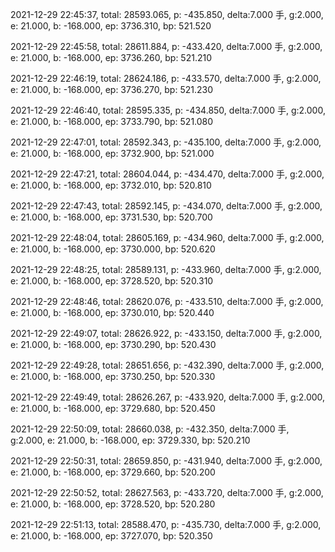 2021-12-29 22:45:37, total: 28593.065, p: -435.850, delta:7.000 手, g:2.000, e: 21.000, b: -168.000, ep: 3736.310, bp: 521.520

2021-12-29 22:45:58, total: 28611.884, p: -433.420, delta:7.000 手, g:2.000, e: 21.000, b: -168.000, ep: 3736.260, bp: 521.210

2021-12-29 22:46:19, total: 28624.186, p: -433.570, delta:7.000 手, g:2.000, e: 21.000, b: -168.000, ep: 3736.270, bp: 521.230

2021-12-29 22:46:40, total: 28595.335, p: -434.850, delta:7.000 手, g:2.000, e: 21.000, b: -168.000, ep: 3733.790, bp: 521.080

2021-12-29 22:47:01, total: 28592.343, p: -435.100, delta:7.000 手, g:2.000, e: 21.000, b: -168.000, ep: 3732.900, bp: 521.000

2021-12-29 22:47:21, total: 28604.044, p: -434.470, delta:7.000 手, g:2.000, e: 21.000, b: -168.000, ep: 3732.010, bp: 520.810

2021-12-29 22:47:43, total: 28592.145, p: -434.070, delta:7.000 手, g:2.000, e: 21.000, b: -168.000, ep: 3731.530, bp: 520.700

2021-12-29 22:48:04, total: 28605.169, p: -434.960, delta:7.000 手, g:2.000, e: 21.000, b: -168.000, ep: 3730.000, bp: 520.620

2021-12-29 22:48:25, total: 28589.131, p: -433.960, delta:7.000 手, g:2.000, e: 21.000, b: -168.000, ep: 3728.520, bp: 520.310

2021-12-29 22:48:46, total: 28620.076, p: -433.510, delta:7.000 手, g:2.000, e: 21.000, b: -168.000, ep: 3730.010, bp: 520.440

2021-12-29 22:49:07, total: 28626.922, p: -433.150, delta:7.000 手, g:2.000, e: 21.000, b: -168.000, ep: 3730.290, bp: 520.430

2021-12-29 22:49:28, total: 28651.656, p: -432.390, delta:7.000 手, g:2.000, e: 21.000, b: -168.000, ep: 3730.250, bp: 520.330

2021-12-29 22:49:49, total: 28626.267, p: -433.920, delta:7.000 手, g:2.000, e: 21.000, b: -168.000, ep: 3729.680, bp: 520.450

2021-12-29 22:50:09, total: 28660.038, p: -432.350, delta:7.000 手, g:2.000, e: 21.000, b: -168.000, ep: 3729.330, bp: 520.210

2021-12-29 22:50:31, total: 28659.850, p: -431.940, delta:7.000 手, g:2.000, e: 21.000, b: -168.000, ep: 3729.660, bp: 520.200

2021-12-29 22:50:52, total: 28627.563, p: -433.720, delta:7.000 手, g:2.000, e: 21.000, b: -168.000, ep: 3728.520, bp: 520.280

2021-12-29 22:51:13, total: 28588.470, p: -435.730, delta:7.000 手, g:2.000, e: 21.000, b: -168.000, ep: 3727.070, bp: 520.350